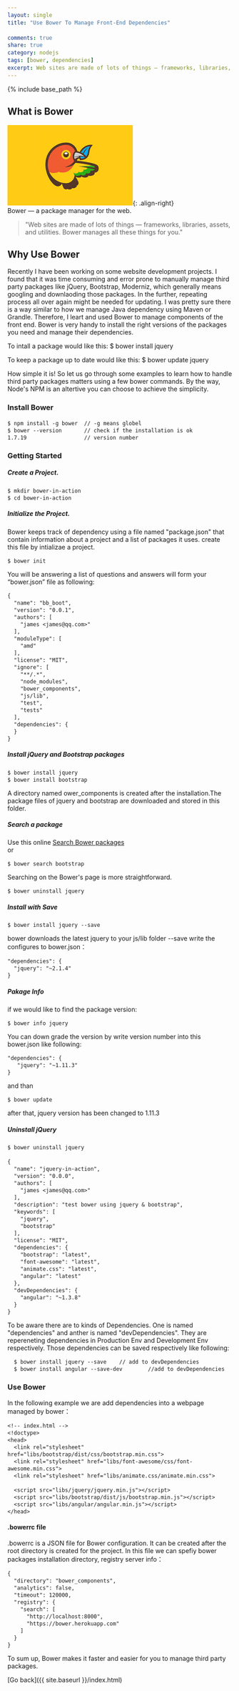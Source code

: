 ```yaml
---
layout: single
title: "Use Bower To Manage Front-End Dependencies"

comments: true
share: true
category: nodejs
tags: [bower, dependencies]  
excerpt: Web sites are made of lots of things — frameworks, libraries, assets, and utilities. Bower manages all these things for you.  
---
```

{% include base_path %}

## What is Bower
![image-right](/assets/images/bower.jpg){: .align-right}  
Bower — a package manager for the web.  

> "Web sites are made of lots of things — frameworks, libraries, assets, and
> utilities. Bower manages all these things for you."  

## Why Use Bower
Recently I have been working on some website development projects.
I found that it was time consuming and error prone to manually manage third party packages like jQuery, Bootstrap, Moderniz, which generally means googling and downlaoding those packages. In the further, repeating process all over again might be needed for updating. I was pretty sure there is a way similar to how we manage Java dependency using Maven or Grandle. Therefore, I leart and used Bower to manage components of the front end. Bower is very handy to install the right versions of the packages you need and manage their dependencies.  


To intall a package would like this:
    $ bower install jquery

To keep a package up to date would like this:
    $ bower update jquery  

How simple it is! So let us go through some examples to learn how to handle third party packages matters using a few bower commands.
By the way, Node's NPM is an altertive you can choose to achieve the simplicity.

### Install Bower
    $ npm install -g bower 	// -g means globel   
    $ bower --version 		// check if the installation is ok  
    1.7.19  				// version number   

### Getting Started

##### Create a Project.

    $ mkdir bower-in-action
    $ cd bower-in-action

##### Initialize the Project.
Bower keeps track of dependency using a file named "package.json"  that contain information about a project and a list of packages it uses. create this file by intializae a project.  

    $ bower init   

You will be answering a list of questions and answers will form your “bower.json” file as following:

    {    
      "name": "bb_boot",  
      "version": "0.0.1",  
      "authors": [  
        "james <james@qq.com>"  
      ],  
      "moduleType": [  
        "amd"  
      ],  
      "license": "MIT",  
      "ignore": [  
        "**/.*",  
        "node_modules",  
        "bower_components",  
        "js/lib",  
        "test",  
        "tests"  
      ],
      "dependencies": {  
      }
    }

##### Install jQuery and Bootstrap packages
    $ bower install jquery
    $ bower install bootstrap

A directory named ower_components is created after the installation.The package files of jquery and bootstrap are downloaded and stored in this folder.

##### Search a package
Use this online [Search Bower packages](http://bower.io/search/)  
or  

    $ bower search bootstrap  

Searching on the Bower's page is more straightforward.  

    $ bower uninstall jquery

##### Install with Save

    $ bower install jquery --save  

bower downloads the latest jquery to your js/lib folder
--save write the configures to bower.json：

    "dependencies": {  
      "jquery": "~2.1.4"  
    }  

##### Pakage Info
if we would like to find the package version:  

    $ bower info jquery    


You can down grade the version by write version number into this bower.json like following:  

    "dependencies": {
       "jquery": "~1.11.3"
    }
and than  

    $ bower update  

after that, jquery version has been changed to 1.11.3

##### Uninstall jQuery
    $ bower uninstall jquery

    {  
      "name": "jquery-in-action",  
      "version": "0.0.0",  
      "authors": [  
        "james <james@qq.com>"  
      ],  
      "description": "test bower using jquery & bootstrap",  
      "keywords": [  
        "jquery",  
        "bootstrap"  
      ],  
      "license": "MIT",  
      "dependencies": {  
        "bootstrap": "latest",  
        "font-awesome": "latest",  
        "animate.css": "latest",  
        "angular": "latest"      
      },
      "devDependencies": {
        "angular": "~1.3.8"
      }
    }


To be aware there are to kinds of Dependencies. One is named "dependencies"  and anther is named "devDependencies". They are repereneting dependencies in Production Env and Development Env respectively. Those dependencies can be saved respectively like following:   


      $ bower install jquery --save    // add to devDependencies  
      $ bower install angular --save-dev		//add to devDependencies  


### Use Bower

In the following example we are add dependencies into a webpage managed by bower：

    <!-- index.html -->  
    <!doctype>  
    <head>
      <link rel="stylesheet" href="libs/bootstrap/dist/css/bootstrap.min.css">  
      <link rel="stylesheet" href="libs/font-awesome/css/font-awesome.min.css">  
      <link rel="stylesheet" href="libs/animate.css/animate.min.css">  

      <script src="libs/jquery/jquery.min.js"></script>  
      <script src="libs/bootstrap/dist/js/bootstrap.min.js"></script>  
      <script src="libs/angular/angular.min.js"></script>    
    </head>    

#### .bowerrc file

.bowerrc is a JSON file for Bower configuration. It can be created after the root directory is created for the project.
In this file we can spefiy bower packages installation directory, registry server info：  

    {  
      "directory": "bower_components",  
      "analytics": false,  
      "timeout": 120000,  
      "registry": {  
        "search": [  
          "http://localhost:8000",  
          "https://bower.herokuapp.com"  
        ]  
      }  
    }  


To sum up, Bower makes it faster and easier for you to manage third party packages.

[Go back]({{ site.baseurl }}/index.html)
